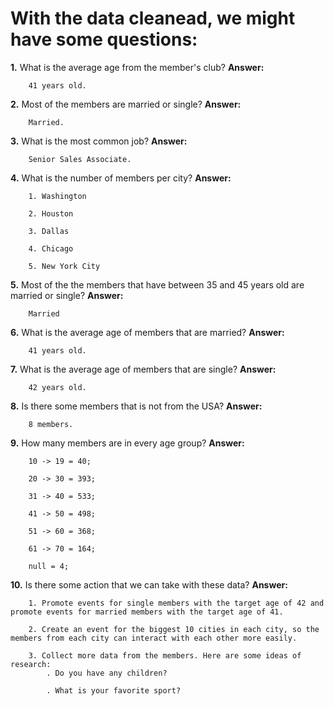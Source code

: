 # With the data cleanead, we might have some questions:

**1.** What is the average age from the member's club?
    **Answer:** 

        41 years old.

**2.** Most of the members are married or single?
    **Answer:** 

        Married.

**3.** What is the most common job?
    **Answer:** 

        Senior Sales Associate.

**4.** What is the number of members per city?
    **Answer:** 

        1. Washington

        2. Houston

        3. Dallas

        4. Chicago

        5. New York City

**5.** Most of the the members that have between 35 and 45 years old are married or single?
    **Answer:**

        Married

**6.** What is the average age of members that are married?
    **Answer:**

        41 years old.

**7.** What is the average age of members that are single?
    **Answer:**

        42 years old.

**8.** Is there some members that is not from the USA?
    **Answer:**
    
        8 members.

**9.** How many members are in every age group?
    **Answer:** 

        10 -> 19 = 40;

        20 -> 30 = 393;

        31 -> 40 = 533;

        41 -> 50 = 498;

        51 -> 60 = 368;
        
        61 -> 70 = 164;

        null = 4;

**10.** Is there some action that we can take with these data?
    **Answer:**
    
        1. Promote events for single members with the target age of 42 and promote events for married members with the target age of 41.

		2. Create an event for the biggest 10 cities in each city, so the members from each city can interact with each other more easily.

		3. Collect more data from the members. Here are some ideas of research:
			. Do you have any children?

			. What is your favorite sport?